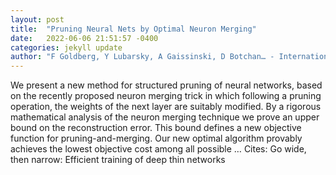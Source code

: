 ```yaml
---
layout: post
title:  "Pruning Neural Nets by Optimal Neuron Merging"
date:   2022-06-06 21:51:57 -0400
categories: jekyll update
author: "F Goldberg, Y Lubarsky, A Gaissinski, D Botchan… - International Conference on …, 2022"
---
```

We present a new method for structured pruning of neural networks, based on the recently proposed neuron merging trick in which following a pruning operation, the weights of the next layer are suitably modified. By a rigorous mathematical analysis of the neuron merging technique we prove an upper bound on the reconstruction error. This bound defines a new objective function for pruning-and-merging. Our new optimal algorithm provably achieves the lowest objective cost among all possible …
Cites: ‪Go wide, then narrow: Efficient training of deep thin networks‬  